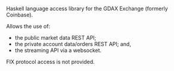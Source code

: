 Haskell language access library for the GDAX Exchange (formerly Coinbase).

Allows the use of:

- the public market data REST API;
- the private account data/orders REST API; and,
- the streaming API via a websocket.

FIX protocol access is not provided.
